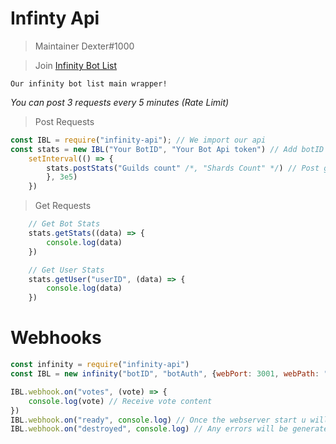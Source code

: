 # Infinty Api
> Maintainer Dexter#1000

> Join [Infinity Bot List](https://infinitybotlist.com/)

`Our infinity bot list main wrapper!`

*You can post 3 requests every 5 minutes (Rate Limit)*

> Post Requests
```js
const IBL = require("infinity-api"); // We import our api
const stats = new IBL("Your BotID", "Your Bot Api token") // Add botID string, And Authorization token from the bot page
    setInterval(() => { 
        stats.postStats("Guilds count" /*, "Shards Count" */) // Post guilds count and shards count
        }, 3e5)
    }) 
```

> Get Requests
```js
    // Get Bot Stats
    stats.getStats((data) => {
        console.log(data)
    })

    // Get User Stats
    stats.getUser("userID", (data) => {
        console.log(data)
    })
```
# Webhooks

```js
const infinity = require("infinity-api")
const IBL = new infinity("botID", "botAuth", {webPort: 3001, webPath: "/IBLhook", webAuth: "Auth you placed in custom webhooks"});

IBL.webhook.on("votes", (vote) => {
    console.log(vote) // Receive vote content
})
IBL.webhook.on("ready", console.log) // Once the webserver start u will get message
IBL.webhook.on("destroyed", console.log) // Any errors will be generated from him
```
